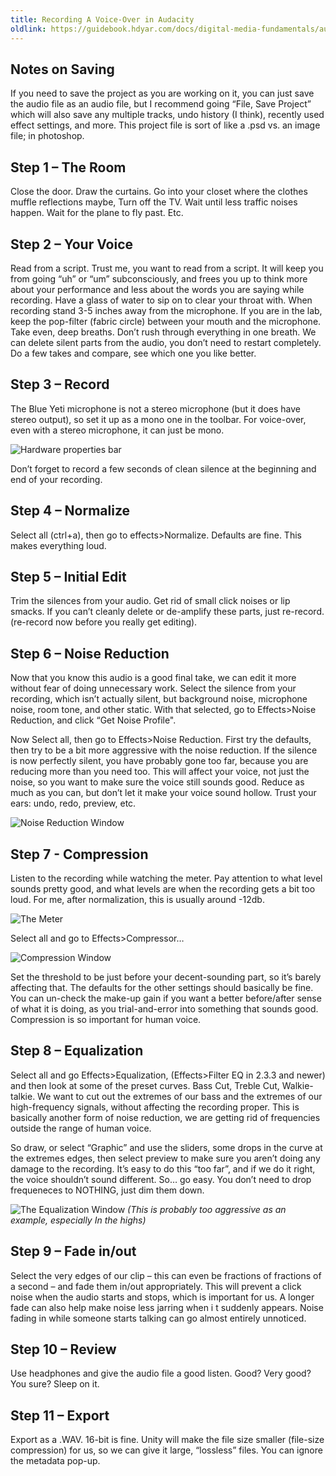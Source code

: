 ```yaml
---
title: Recording A Voice-Over in Audacity
oldlink: https://guidebook.hdyar.com/docs/digital-media-fundamentals/audio/recording_a_voice_over/
---
```


## Notes on Saving
If you need to save the project as you are working on it, you can just save the audio file as an audio file, but I recommend going “File, Save Project” which will also save any multiple tracks, undo history (I think), recently used effect settings, and more. This project file is sort of like a .psd vs. an image file; in photoshop.

## Step 1 – The Room
Close the door. Draw the curtains. Go into your closet where the clothes muffle reflections maybe, Turn off the TV. Wait until less traffic noises happen. Wait for the plane to fly past. Etc. 

## Step 2 – Your Voice
Read from a script. Trust me, you want to read from a script. It will keep you from going “uh” or “um” subconsciously, and frees you up to think more about your performance and less about the words you are saying while recording.
Have a glass of water to sip on to clear your throat with. When recording stand 3-5 inches away from the microphone. If you are in the lab, keep the pop-filter (fabric circle) between your mouth and the microphone. Take even, deep breaths. Don’t rush through everything in one breath. We can delete silent parts from the audio, you don’t need to restart completely. Do a few takes and compare, see which one you like better.

## Step 3 – Record
The Blue Yeti microphone is not a stereo microphone (but it does have stereo output), so set it up as a mono one in the toolbar. For voice-over, even with a stereo microphone, it can just be mono. 

![Hardware properties bar](/images/digital-media/audio/record.png)
 
Don’t forget to record a few seconds of clean silence at the beginning and end of your recording.
## Step 4 – Normalize
Select all (ctrl+a), then go to effects>Normalize. Defaults are fine. This makes everything loud.
## Step 5 – Initial Edit
Trim the silences from your audio. Get rid of small click noises or lip smacks. If you can’t cleanly delete or de-amplify these parts, just re-record. (re-record now before you really get editing). 
## Step 6 – Noise Reduction
Now that you know this audio is a good final take, we can edit it more without fear of doing unnecessary work. Select the silence from your recording, which isn’t actually silent, but background noise, microphone noise, room tone, and other static. With that selected, go to Effects>Noise Reduction, and click “Get Noise Profile".

Now Select all, then go to Effects>Noise Reduction. First try the defaults, then try to be a bit more aggressive with the noise reduction. If the silence is now perfectly silent, you have probably gone too far, because you are reducing more than you need too. This will affect your voice, not just the noise, so you want to make sure the voice still sounds good. Reduce as much as you can, but don’t let it make your voice sound hollow. Trust your ears: undo, redo, preview, etc.

![Noise Reduction Window](/images/digital-media/audio/noiseRed.png)
## Step 7 - Compression 
Listen to the recording while watching the meter. Pay attention to what level sounds pretty good, and what levels are when the recording gets a bit too loud. For me, after normalization, this is usually around -12db.

![The Meter](/images/digital-media/audio/meter.png)

Select all and go to Effects>Compressor…

![Compression Window](/images/digital-media/audio/compressor.png)

Set the threshold to be just before your decent-sounding part, so it’s barely affecting that. The defaults for the other settings should basically be fine.
You can un-check the make-up gain if you want a better before/after sense of what it is doing, as you trial-and-error into something that sounds good.
Compression is so important for human voice. 

## Step 8 – Equalization
Select all and go Effects>Equalization, (Effects>Filter EQ in 2.3.3 and newer) and then look at some of the preset curves. Bass Cut, Treble Cut, Walkie-talkie.
We want to cut out the extremes of our bass and the extremes of our high-frequency signals, without affecting the recording proper. This is basically another form of noise reduction, we are getting rid of frequencies outside the range of human voice.

So draw, or select “Graphic” and use the sliders, some drops in the curve at the extremes edges, then select preview to make sure you aren’t doing any damage to the recording. It’s easy to do this “too far”, and if we do it right, the voice shouldn’t sound different. So… go easy. You don’t need to drop frequeneces to NOTHING, just dim them down.

![The Equalization Window](/images/digital-media/audio/eq.png)
*(This is probably too aggressive as an example, especially In the highs)*
## Step 9 – Fade in/out 
Select the very edges of our clip – this can even be fractions of fractions of a second – and fade them in/out appropriately. This will prevent a click noise when the audio starts and stops, which is important for us.
A longer fade can also help make noise less jarring when i t suddenly appears. Noise fading in while someone starts talking can go almost entirely unnoticed.
## Step 10 – Review
Use headphones and give the audio file a good listen. Good? Very good? You sure? Sleep on it.
## Step 11 – Export
Export as a .WAV. 16-bit is fine. Unity will make the file size smaller (file-size compression) for us, so we can give it large, “lossless” files. You can ignore the metadata pop-up.
